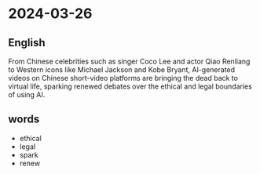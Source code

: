 # 2024-03-26

## English
From Chinese celebrities such as singer
Coco Lee and actor Qiao Renliang to 
Western icons like Michael Jackson and
Kobe Bryant, AI-generated videos on
Chinese short-video platforms are bringing
the dead back to virtual life, sparking
renewed debates over the ethical and legal
boundaries of using AI.

## words
* ethical
* legal
* spark
* renew
